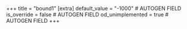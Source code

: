 +++
title = "bound1"
[extra]
default_value = "-1000" # AUTOGEN FIELD
is_override = false # AUTOGEN FIELD
od_unimplemented = true # AUTOGEN FIELD
+++